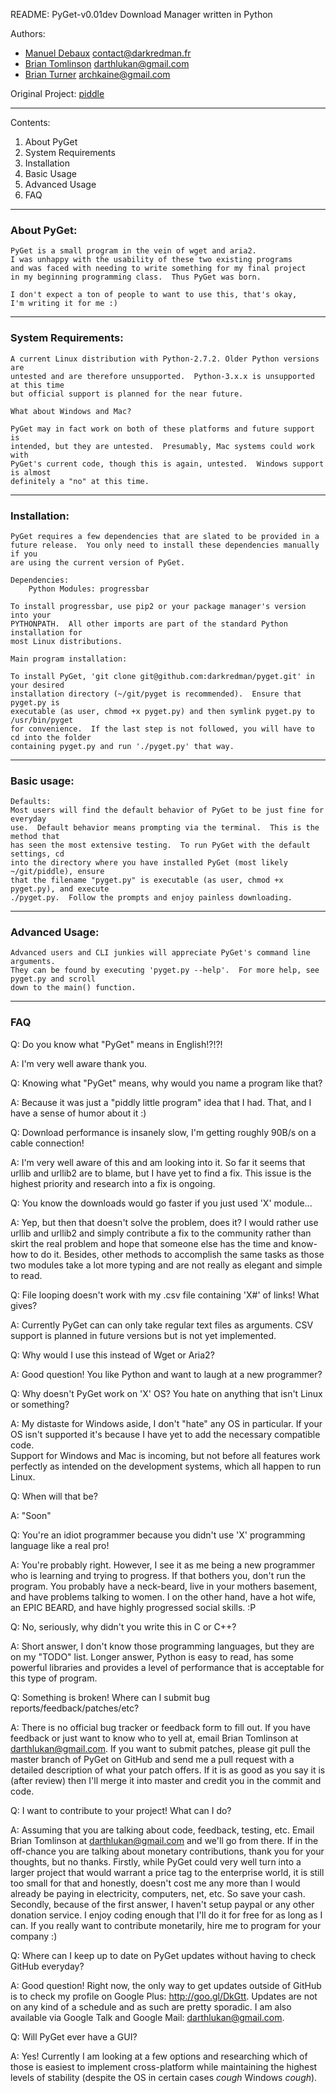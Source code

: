 README:
	PyGet-v0.01dev
		Download Manager written in Python


Authors:

* [Manuel Debaux](https://plus.google.com/u/0/100420239170831225132/)
    <contact@darkredman.fr>
* [Brian Tomlinson](https://plus.google.com/u/0/109039118030883131674/)
    <darthlukan@gmail.com>
* [Brian Turner](https://plus.google.com/u/0/107589895345000267917/)
    <archkaine@gmail.com>

Original Project:
[piddle](https://github.com/darthlukan/piddle/)

---

Contents:

1. About PyGet
2. System Requirements
3. Installation
4. Basic Usage
5. Advanced Usage
6. FAQ

---

### About PyGet:

    PyGet is a small program in the vein of wget and aria2.
    I was unhappy with the usability of these two existing programs
    and was faced with needing to write something for my final project
    in my beginning programming class.  Thus PyGet was born.

    I don't expect a ton of people to want to use this, that's okay,
    I'm writing it for me :)

---

### System Requirements:

    A current Linux distribution with Python-2.7.2. Older Python versions are
    untested and are therefore unsupported.  Python-3.x.x is unsupported at this time
    but official support is planned for the near future.

    What about Windows and Mac?
        
    PyGet may in fact work on both of these platforms and future support is
    intended, but they are untested.  Presumably, Mac systems could work with
    PyGet's current code, though this is again, untested.  Windows support is almost
    definitely a "no" at this time.

---

### Installation:

    PyGet requires a few dependencies that are slated to be provided in a 
    future release.  You only need to install these dependencies manually if you
    are using the current version of PyGet.

    Dependencies:
        Python Modules: progressbar 

    To install progressbar, use pip2 or your package manager's version into your 
    PYTHONPATH.  All other imports are part of the standard Python installation for
    most Linux distributions.

    Main program installation:

    To install PyGet, 'git clone git@github.com:darkredman/pyget.git' in your desired
    installation directory (~/git/pyget is recommended).  Ensure that pyget.py is 
    executable (as user, chmod +x pyget.py) and then symlink pyget.py to /usr/bin/pyget 
    for convenience.  If the last step is not followed, you will have to cd into the folder
    containing pyget.py and run './pyget.py' that way. 

---

### Basic usage:

    Defaults:
    Most users will find the default behavior of PyGet to be just fine for everyday
    use.  Default behavior means prompting via the terminal.  This is the method that 
    has seen the most extensive testing.  To run PyGet with the default settings, cd 
    into the directory where you have installed PyGet (most likely ~/git/piddle), ensure
    that the filename "pyget.py" is executable (as user, chmod +x pyget.py), and execute
    ./pyget.py.  Follow the prompts and enjoy painless downloading.

---

### Advanced Usage:
    Advanced users and CLI junkies will appreciate PyGet's command line arguments.
    They can be found by executing 'pyget.py --help'.  For more help, see pyget.py and scroll
    down to the main() function.

---

### FAQ



Q: Do you know what "PyGet" means in English!?!?!

A: I'm very well aware thank you.


Q: Knowing what "PyGet" means, why would you name a program like that?

A: Because it was just a "piddly little program" idea that I had.  That, and I 
have a sense of humor about it :)


Q: Download performance is insanely slow, I'm getting roughly 90B/s on a cable connection!

A: I'm very well aware of this and am looking into it.  So far it seems that 
urllib and urllib2 are to blame, but I have yet to find a fix.  This issue is
the highest priority and research into a fix is ongoing.


Q: You know the downloads would go faster if you just used 'X' module...

A: Yep, but then that doesn't solve the problem, does it?  I would rather use
urllib and urllib2 and simply contribute a fix to the community rather than skirt
the real problem and hope that someone else has the time and know-how to do it.
Besides, other methods to accomplish the same tasks as those two modules take a lot
more typing and are not really as elegant and simple to read.


Q: File looping doesn't work with my .csv file containing 'X#' of links! What gives?

A: Currently PyGet can can only take regular text files as arguments.  CSV support
is planned in future versions but is not yet implemented.


Q: Why would I use this instead of Wget or Aria2?

A: Good question! You like Python and want to laugh at a new programmer?


Q: Why doesn't PyGet work on 'X' OS?  You hate on anything that isn't Linux or something?

A: My distaste for Windows aside, I don't "hate" any OS in particular.  If your OS
isn't supported it's because I have yet to add the necessary compatible code.  
Support for Windows and Mac is incoming, but not before all features work perfectly
as intended on the development systems, which all happen to run Linux.


Q: When will that be?

A: "Soon"


Q: You're an idiot programmer because you didn't use 'X' programming language like
a real pro!

A: You're probably right.  However, I see it as me being a new programmer who is
learning and trying to progress.  If that bothers you, don't run the program.  You
probably have a neck-beard, live in your mothers basement, and have problems talking to women.
I on the other hand, have a hot wife, an EPIC BEARD, and have highly progressed social skills. :P


Q: No, seriously, why didn't you write this in C or C++?

A: Short answer, I don't know those programming languages, but they are on my 
"TODO" list.  Longer answer, Python is easy to read, has some powerful libraries
and provides a level of performance that is acceptable for this type of program.


Q: Something is broken! Where can I submit bug reports/feedback/patches/etc?

A: There is no official bug tracker or feedback form to fill out.  If you have feedback
or just want to know who to yell at, email Brian Tomlinson at darthlukan@gmail.com.
If you want to submit patches, please git pull the master branch of PyGet on GitHub
and send me a pull request with a detailed description of what your patch offers.
If it is as good as you say it is (after review) then I'll merge it into master
and credit you in the commit and code.


Q: I want to contribute to your project! What can I do?

A: Assuming that you are talking about code, feedback, testing, etc.  Email 
Brian Tomlinson at darthlukan@gmail.com and we'll go from there.  If in the off-chance 
you are talking about monetary contributions, thank you for your thoughts, but no thanks.
Firstly, while PyGet could very well turn into a larger project that would warrant 
a price tag to the enterprise world, it is still too small for that and honestly, doesn't cost
me any more than I would already be paying in electricity, computers, net, etc.  So save
your cash.  Secondly, because of the first answer, I haven't setup paypal or any other
donation service.  I enjoy coding enough that I'll do it for free for as long as I can.
If you really want to contribute monetarily, hire me to program for your company :)


Q: Where can I keep up to date on PyGet updates without having to check GitHub
everyday?

A: Good question! Right now, the only way to get updates outside of GitHub is
to check my profile on Google Plus: http://goo.gl/DkGtt.  Updates are not on any
kind of a schedule and as such are pretty sporadic.  I am also available via
Google Talk and Google Mail: darthlukan@gmail.com.    


Q: Will PyGet ever have a GUI?

A: Yes! Currently I am looking at a few options and researching which of those 
is easiest to implement cross-platform while maintaining the highest levels of 
stability (despite the OS in certain cases *cough* Windows *cough*).